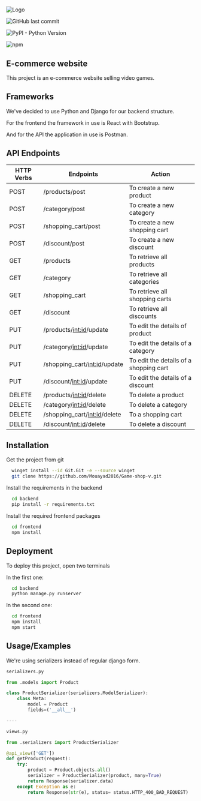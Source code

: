 #

![Logo](https://cdn3.f-cdn.com/contestentries/24294/898789/51b88d6bedfe6_thumb900.jpg)

![GitHub last commit](https://img.shields.io/github/last-commit/Mouayad2016/Game-shop-v)

![PyPI - Python Version](https://img.shields.io/pypi/pyversions/django)

![npm](https://img.shields.io/npm/v/npm)

## E-commerce website

This project is an e-commerce website selling video games.

## Frameworks

We've decided to use Python and Django for our backend structure.

For the frontend the framework in use is React with Bootstrap.

And for the API the application in use is Postman.

## API Endpoints

| HTTP Verbs | Endpoints | Action |
| --- | --- | --- |
| POST | /products/post| To create a new product |
| POST | /category/post | To create a new category |
| POST | /shopping_cart/post | To create a new shopping cart |
| POST | /discount/post | To create a new discount |
| GET | /products | To retrieve all products |
| GET | /category | To retrieve all categories |
| GET | /shopping_cart | To retrieve all shopping carts |
| GET | /discount | To retrieve all discounts  |
| PUT | /products/<int:id>/update | To edit the details of product |
| PUT | /category/<int:id>/update | To edit the details of a category |
| PUT | /shopping_cart/<int:id>/update | To edit the details of a shopping cart |
| PUT | /discount/<int:id>/update | To edit the details of a discount |
| DELETE | /products/<int:id>/delete | To delete a product |
| DELETE | /category/<int:id>/delete | To delete a category |
| DELETE | /shopping_cart/<int:id>/delete | To a shopping cart |
| DELETE | /discount/<int:id>/delete | To delete a discount |

## Installation

Get the project from git

```bash
  winget install --id Git.Git -e --source winget
  git clone https://github.com/Mouayad2016/Game-shop-v.git
```

Install the requirements in the backend

```bash
  cd backend
  pip install -r requirements.txt
```

Install the required frontend packages

```bash
  cd frontend
  npm install
```

## Deployment

To deploy this project, open two terminals

In the first one:

```bash
  cd backend
  python manage.py runserver
```

In the second one:

```bash
  cd frontend
  npm install
  npm start
```

## Usage/Examples

We're using serializers instead of regular django form.

```python
serializers.py

from .models import Product

class ProductSerializer(serializers.ModelSerializer):
    class Meta:
        model = Product
        fields=('__all__')

----

views.py

from .serializers import ProductSerializer

@api_view(['GET'])
def getProduct(request):
    try:
        product = Product.objects.all()
        serializer = ProductSerializer(product, many=True)
        return Response(serializer.data)
    except Exception as e:
        return Response(str(e), status= status.HTTP_400_BAD_REQUEST)
```
